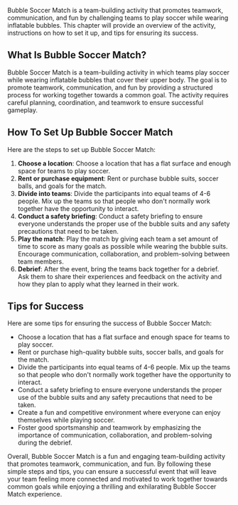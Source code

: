
Bubble Soccer Match is a team-building activity that promotes teamwork, communication, and fun by challenging teams to play soccer while wearing inflatable bubbles. This chapter will provide an overview of the activity, instructions on how to set it up, and tips for ensuring its success.

What Is Bubble Soccer Match?
----------------------------

Bubble Soccer Match is a team-building activity in which teams play soccer while wearing inflatable bubbles that cover their upper body. The goal is to promote teamwork, communication, and fun by providing a structured process for working together towards a common goal. The activity requires careful planning, coordination, and teamwork to ensure successful gameplay.

How To Set Up Bubble Soccer Match
---------------------------------

Here are the steps to set up Bubble Soccer Match:

1. **Choose a location**: Choose a location that has a flat surface and enough space for teams to play soccer.
2. **Rent or purchase equipment**: Rent or purchase bubble suits, soccer balls, and goals for the match.
3. **Divide into teams**: Divide the participants into equal teams of 4-6 people. Mix up the teams so that people who don't normally work together have the opportunity to interact.
4. **Conduct a safety briefing**: Conduct a safety briefing to ensure everyone understands the proper use of the bubble suits and any safety precautions that need to be taken.
5. **Play the match**: Play the match by giving each team a set amount of time to score as many goals as possible while wearing the bubble suits. Encourage communication, collaboration, and problem-solving between team members.
6. **Debrief**: After the event, bring the teams back together for a debrief. Ask them to share their experiences and feedback on the activity and how they plan to apply what they learned in their work.

Tips for Success
----------------

Here are some tips for ensuring the success of Bubble Soccer Match:

* Choose a location that has a flat surface and enough space for teams to play soccer.
* Rent or purchase high-quality bubble suits, soccer balls, and goals for the match.
* Divide the participants into equal teams of 4-6 people. Mix up the teams so that people who don't normally work together have the opportunity to interact.
* Conduct a safety briefing to ensure everyone understands the proper use of the bubble suits and any safety precautions that need to be taken.
* Create a fun and competitive environment where everyone can enjoy themselves while playing soccer.
* Foster good sportsmanship and teamwork by emphasizing the importance of communication, collaboration, and problem-solving during the debrief.

Overall, Bubble Soccer Match is a fun and engaging team-building activity that promotes teamwork, communication, and fun. By following these simple steps and tips, you can ensure a successful event that will leave your team feeling more connected and motivated to work together towards common goals while enjoying a thrilling and exhilarating Bubble Soccer Match experience.
